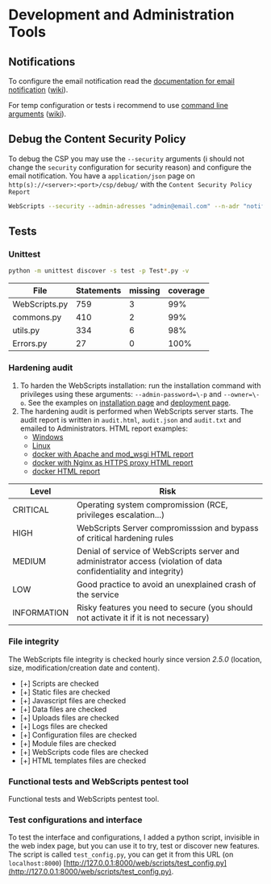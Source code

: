 # Development and Administration Tools

## Notifications

To configure the email notification read the [documentation for email notification](https://webscripts.readthedocs.io/en/latest/Server_Configuration/#server-configuration) ([wiki](https://github.com/mauricelambert/WebScripts/wiki/Server-Configuration#server-configuration)).

For temp configuration or tests i recommend to use [command line arguments](https://webscripts.readthedocs.io/en/latest/Usages/#smtp) ([wiki](https://github.com/mauricelambert/WebScripts/wiki/Usages#smtp)).

## Debug the Content Security Policy

To debug the CSP you may use the `--security` arguments (i should not change the `security` configuration for security reason) and configure the email notification. You have a `application/json` page on `http(s)://<server>:<port>/csp/debug/` with the `Content Security Policy Report`

```bash
WebScripts --security --admin-adresses "admin@email.com" --n-adr "notification@email.com" --s-server "smtp.email.com"
```

## Tests

### Unittest

```bash
python -m unittest discover -s test -p Test*.py -v
```

| File          | Statements | missing | coverage |
|---------------|------------|---------|----------|
| WebScripts.py | 759        | 3       | 99%      |
| commons.py    | 410        | 2       | 99%      |
| utils.py      | 334        | 6       | 98%      |
| Errors.py     | 27         | 0       | 100%     |


### Hardening audit

1. To harden the WebScripts installation: run the installation command with privileges using these arguments: `--admin-password=\-p` and `--owner=\-o`. See the examples on [installation page](https://webscripts.readthedocs.io/en/latest/Installation/) and [deployment page](https://webscripts.readthedocs.io/en/latest/Deployment/).
2. The hardening audit is performed when WebScripts server starts. The audit report is written in `audit.html`, `audit.json` and `audit.txt` and emailed to Administrators.
HTML report examples:
    - [Windows](https://mauricelambert.github.io/info/python/code/WebScripts/audit_windows.html)
    - [Linux](https://mauricelambert.github.io/info/python/code/WebScripts/audit_linux.html)
    - [docker with Apache and mod_wsgi HTML report](https://mauricelambert.github.io/info/python/code/WebScripts/docker_apache_audit.html)
    - [docker with Nginx as HTTPS proxy HTML report](https://mauricelambert.github.io/info/python/code/WebScripts/docker_nginx_audit.html)
    - [docker HTML report](https://mauricelambert.github.io/info/python/code/WebScripts/docker_audit.html)

| Level         | Risk                                                                                                              |
|---------------|-------------------------------------------------------------------------------------------------------------------|
| CRITICAL      | Operating system compromission (RCE, privileges escalation...)                                                    |
| HIGH          | WebScripts Server compromisssion and bypass of critical hardening rules                                           |
| MEDIUM        | Denial of service of WebScripts server and administrator access (violation of data confidentiality and integrity) |
| LOW           | Good practice to avoid an unexplained crash of the service                                                        |
| INFORMATION   | Risky features you need to secure (you should not activate it if it is not necessary)                             |

### File integrity

The WebScripts file integrity is checked hourly since version *2.5.0* (location, size, modification/creation date and content).

 - [+] Scripts are checked
 - [+] Static files are checked
 - [+] Javascript files are checked
 - [+] Data files are checked
 - [+] Uploads files are checked
 - [+] Logs files are checked
 - [+] Configuration files are checked
 - [+] Module files are checked
 - [+] WebScripts code files are checked
 - [+] HTML templates files are checked

### Functional tests and WebScripts pentest tool

Functional tests and WebScripts pentest tool.

### Test configurations and interface

To test the interface and configurations, I added a python script, invisible in the web index page, but you can use it to try, test or discover new features. The script is called `test_config.py`, you can get it from this URL (on `localhost:8000`) [http://127.0.0.1:8000/web/scripts/test_config.py](http://127.0.0.1:8000/web/scripts/test_config.py).
